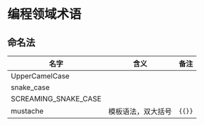 # 编程领域术语


## 命名法

| 名字                 | 含义               | 备注   |
| -------------------- | ------------------ | ------ |
| UpperCamelCase       |                    |        |
| snake_case           |                    |        |
| SCREAMING_SNAKE_CASE |                    |        |
| mustache             | 模板语法，双大括号 | `{{}}` |